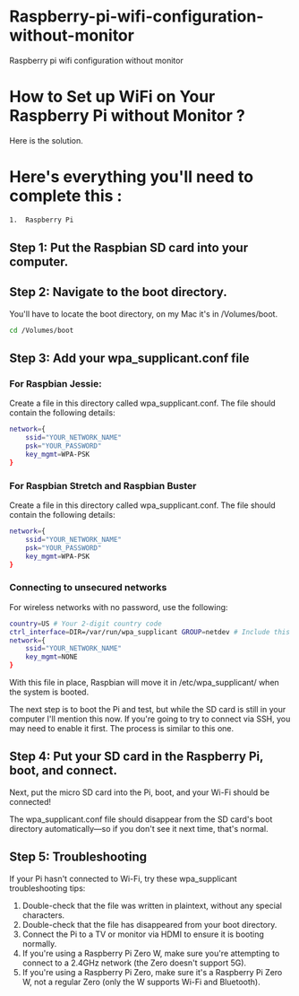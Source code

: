 # Raspberry-pi-wifi-configuration-without-monitor
Raspberry pi wifi configuration without monitor

# How to Set up WiFi on Your Raspberry Pi without Monitor ?

Here is the solution. 

# Here's everything you'll need to complete this :
```bash
1.  Raspberry Pi	
```
## Step 1: Put the Raspbian SD card into your computer.
## Step 2: Navigate to the boot directory.
You'll have to locate the boot directory, on my Mac it's in /Volumes/boot.
```bash
cd /Volumes/boot	
```
## Step 3: Add your wpa_supplicant.conf file

### For Raspbian Jessie:
Create a file in this directory called wpa_supplicant.conf. The file should contain the following details:
```bash
network={
    ssid="YOUR_NETWORK_NAME"
    psk="YOUR_PASSWORD"
    key_mgmt=WPA-PSK
}	
```

### For Raspbian Stretch and Raspbian Buster
Create a file in this directory called wpa_supplicant.conf. The file should contain the following details:
```bash
network={
    ssid="YOUR_NETWORK_NAME"
    psk="YOUR_PASSWORD"
    key_mgmt=WPA-PSK
}	
```

### Connecting to unsecured networks
For wireless networks with no password, use the following:
```bash
country=US # Your 2-digit country code
ctrl_interface=DIR=/var/run/wpa_supplicant GROUP=netdev # Include this line for Stretch
network={
    ssid="YOUR_NETWORK_NAME"
    key_mgmt=NONE
}	
```
With this file in place, Raspbian will move it in /etc/wpa_supplicant/ when the system is booted.

The next step is to boot the Pi and test, but while the SD card is still in your computer I'll mention this now. If you're going to try to connect via SSH, you may need to enable it first. The process is similar to this one.

## Step 4: Put your SD card in the Raspberry Pi, boot, and connect.

Next, put the micro SD card into the Pi, boot, and your Wi-Fi should be connected!

The wpa_supplicant.conf file should disappear from the SD card's boot directory automatically—so if you don't see it next time, that's normal.

## Step 5: Troubleshooting

If your Pi hasn't connected to Wi-Fi, try these wpa_supplicant troubleshooting tips:

1. Double-check that the file was written in plaintext, without any special characters.
2. Double-check that the file has disappeared from your boot directory.
3. Connect the Pi to a TV or monitor via HDMI to ensure it is booting normally.
4. If you're using a Raspberry Pi Zero W, make sure you're attempting to connect to a 2.4GHz network (the Zero doesn't support 5G).
5. If you're using a Raspberry Pi Zero, make sure it's a Raspberry Pi Zero W, not a regular Zero (only the W supports Wi-Fi and Bluetooth).
